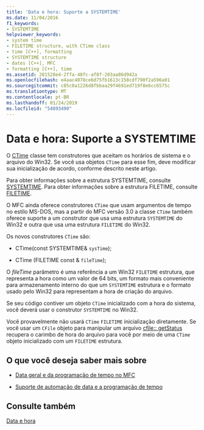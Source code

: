 ```yaml
---
title: 'Data e hora: Suporte a SYSTEMTIME'
ms.date: 11/04/2016
f1_keywords:
- SYSTEMTIME
helpviewer_keywords:
- system time
- FILETIME structure, with CTime class
- time [C++], formatting
- SYSTEMTIME structure
- dates [C++], MFC
- formatting [C++], time
ms.assetid: 201528e4-2ffa-48fc-af8f-203aa86d942a
ms.openlocfilehash: e4aac4078ce6d75fb1613c158cdf790f2a596a01
ms.sourcegitcommit: c85c8a1226d8fbbaa29f4691ed719f8e6cc6575c
ms.translationtype: MT
ms.contentlocale: pt-BR
ms.lasthandoff: 01/24/2019
ms.locfileid: "54893490"
---
```

# <a name="date-and-time-systemtime-support"></a>Data e hora: Suporte a SYSTEMTIME

O [CTime](../atl-mfc-shared/reference/ctime-class.md) classe tem construtores que aceitam os horários de sistema e o arquivo do Win32. Se você usa objetos `CTime` para esse fim, deve modificar sua inicialização de acordo, conforme descrito neste artigo.

Para obter informações sobre a estrutura SYSTEMTIME, consulte [SYSTEMTIME](/windows/desktop/api/minwinbase/ns-minwinbase-systemtime). Para obter informações sobre a estrutura FILETIME, consulte [FILETIME](/windows/desktop/api/minwinbase/ns-minwinbase-filetime).

O MFC ainda oferece construtores `CTime` que usam argumentos de tempo no estilo MS-DOS, mas a partir do MFC versão 3.0 a classe `CTime` também oferece suporte a um construtor que usa uma estrutura `SYSTEMTIME` do Win32 e outra que usa uma estrutura `FILETIME` do Win32.

Os novos construtores `CTime` são:

- CTime(const SYSTEMTIME& `sysTime`);

- CTime (FILETIME const & `fileTime`);

O *fileTime* parâmetro é uma referência a um Win32 `FILETIME` estrutura, que representa a hora como um valor de 64 bits, um formato mais conveniente para armazenamento interno do que um `SYSTEMTIME` estrutura e o formato usado pelo Win32 para representam a hora de criação do arquivo.

Se seu código contiver um objeto `CTime` inicializado com a hora do sistema, você deverá usar o construtor `SYSTEMTIME` no Win32.

Você provavelmente não usará `CTime` `FILETIME` inicialização diretamente. Se você usar um `CFile` objeto para manipular um arquivo [cfile:: getStatus](../mfc/reference/cfile-class.md#getstatus) recupera o carimbo de hora do arquivo para você por meio de uma `CTime` objeto inicializado com um `FILETIME` estrutura.

## <a name="what-do-you-want-to-know-more-about"></a>O que você deseja saber mais sobre

- [Data geral e da programação de tempo no MFC](../atl-mfc-shared/date-and-time.md)

- [Suporte de automação de data e a programação de tempo](../atl-mfc-shared/date-and-time-automation-support.md)

## <a name="see-also"></a>Consulte também

[Data e hora](../atl-mfc-shared/date-and-time.md)
